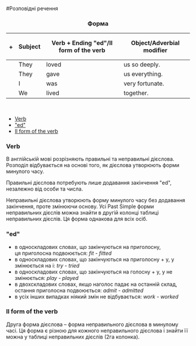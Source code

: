 #Розповідні речення

<center><h3>Форма</h3></center>

| <h4>+</h4> |Subject | Verb + Ending "ed"/II form of the verb | Object/Adverbial modifier |
| -- | -- | -- | --| 
| | They | loved | us so deeply. |
| | They | gave | us everything. |
| | I | was | very fortunate. |
| | We | lived | together. |
<br>

<ul class="nav nav-tabs">
<li class="active"><a data-toggle="tab" href="#home">Verb</a></li>
<li><a data-toggle="tab" href="#menu1">"ed"</a></li>
<li><a data-toggle="tab" href="#menu2">II form of the verb</a></li>
</ul>

<div class="tab-content">
  <div id="home" class="tab-pane fade in active">
    <h3>Verb</h3>
    <p>В англійській мові розрізняють правильні та неправильні дієслова. Розподіл відбувається на основі того, як дієслова утворюють форми минулого часу.</p>
<p>Правильні дієслова потребують лише додавання закінчення <span class="p1">"ed"</span>, незалежно від особи та числа.</p>

<p>Неправильні дієслова утворюють форму минулого часу без додавання закінчення, проте змінюючи основу. Усі Past Simple форми неправильних дієслів  можна знайти в другій колонці таблиці неправильних дієслів. Ця форма однакова для всіх осіб.
</p>
  </div>
  <div id="menu1" class="tab-pane fade">
    <h3>"ed"</h3>
    <ul>
<li>в односкладових словах, що закінчуються на приголосну,<br> ця приголосна подвоюється: <i>fit - fitted</i></li>
<li>в односкладових словах, що закінчуються на приголосну + у, <span class="p1">у</span> змінюється на <span class="p1">і</span>: <i>try - tried</i></li>
<li>в односкладових словах, що закінчуються на голосну + <span class="p1">у</span>, <span class="p1">у</span> не змінюється: <i>play - played</i></li>
<li>в двохскладових словах, якщо наголос падає на останній склад, остання приголосна подвоюється: <i>admit - admitted</i></li>
<li>в усіх інших випадках ніякий змін не відбувається: <i>work - worked</i></li>
</ul>
  </div>
  <div id="menu2" class="tab-pane fade">
    <h3>II form of the verb</h3>
    <p>Друга форма дієслова – форма неправильного дієслова в минулому часі. Ця форма є різною для кожного неправильного дієслова і знайти її можна у таблиці неправильних дієслів (2га колонка).
</p>
  </div>
</div>